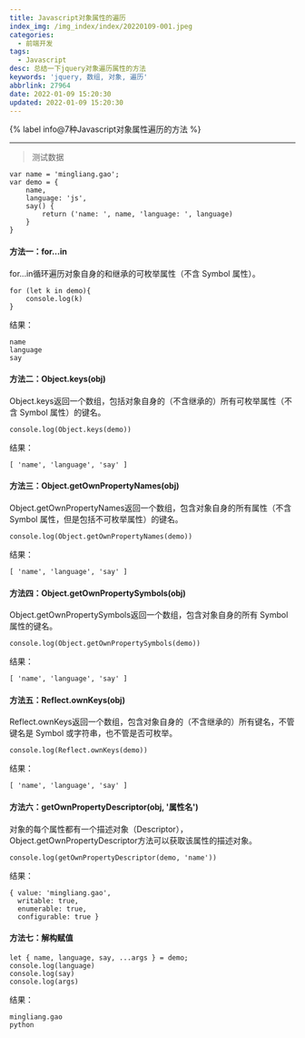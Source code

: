 ```yaml
---
title: Javascript对象属性的遍历
index_img: /img_index/index/20220109-001.jpeg
categories:
  - 前端开发
tags:
  - Javascript
desc: 总结一下jquery对象遍历属性的方法
keywords: 'jquery, 数组, 对象, 遍历'
abbrlink: 27964
date: 2022-01-09 15:20:30
updated: 2022-01-09 15:20:30
---
```




{% label info@7种Javascript对象属性遍历的方法 %}

<!--more-->
<hr />

> 测试数据

```
var name = 'mingliang.gao';
var demo = {
    name,
    language: 'js',
    say() {
        return ('name: ', name, 'language: ', language)
    }
}
```

#### 方法一：for...in

for...in循环遍历对象自身的和继承的可枚举属性（不含 Symbol 属性）。
```
for (let k in demo){
    console.log(k)
}
```
结果：
```
name
language
say
```

#### 方法二：Object.keys(obj)

Object.keys返回一个数组，包括对象自身的（不含继承的）所有可枚举属性（不含 Symbol 属性）的键名。
```
console.log(Object.keys(demo))
```
结果：
```
[ 'name', 'language', 'say' ]
```

#### 方法三：Object.getOwnPropertyNames(obj)

Object.getOwnPropertyNames返回一个数组，包含对象自身的所有属性（不含 Symbol 属性，但是包括不可枚举属性）的键名。
```
console.log(Object.getOwnPropertyNames(demo))
```
结果：
```
[ 'name', 'language', 'say' ]
```

#### 方法四：Object.getOwnPropertySymbols(obj)

Object.getOwnPropertySymbols返回一个数组，包含对象自身的所有 Symbol 属性的键名。
```
console.log(Object.getOwnPropertySymbols(demo))
```
结果：
```
[ 'name', 'language', 'say' ]
```

#### 方法五：Reflect.ownKeys(obj)

Reflect.ownKeys返回一个数组，包含对象自身的（不含继承的）所有键名，不管键名是 Symbol 或字符串，也不管是否可枚举。
```
console.log(Reflect.ownKeys(demo))
```
结果：
```
[ 'name', 'language', 'say' ]
```

#### 方法六：getOwnPropertyDescriptor(obj, '属性名')

对象的每个属性都有一个描述对象（Descriptor），Object.getOwnPropertyDescriptor方法可以获取该属性的描述对象。
```
console.log(getOwnPropertyDescriptor(demo, 'name'))
```
结果：
```
{ value: 'mingliang.gao',
  writable: true,
  enumerable: true,
  configurable: true }
```

#### 方法七：解构赋值

```
let { name, language, say, ...args } = demo;
console.log(language)
console.log(say)
console.log(args)
```
结果：
```
mingliang.gao
python
```
